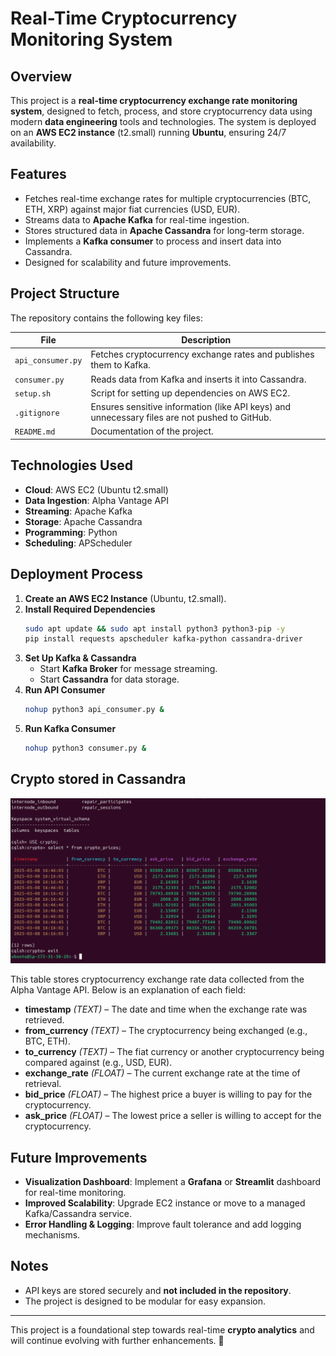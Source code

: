 # Real-Time Cryptocurrency Monitoring System

## Overview
This project is a **real-time cryptocurrency exchange rate monitoring system**, designed to fetch, process, and store cryptocurrency data using modern **data engineering** tools and technologies. The system is deployed on an **AWS EC2 instance** (t2.small) running **Ubuntu**, ensuring 24/7 availability.

## Features
- Fetches real-time exchange rates for multiple cryptocurrencies (BTC, ETH, XRP) against major fiat currencies (USD, EUR).
- Streams data to **Apache Kafka** for real-time ingestion.
- Stores structured data in **Apache Cassandra** for long-term storage.
- Implements a **Kafka consumer** to process and insert data into Cassandra.
- Designed for scalability and future improvements.

## Project Structure
The repository contains the following key files:

| File | Description |
|------|------------|
| `api_consumer.py` | Fetches cryptocurrency exchange rates and publishes them to Kafka. |
| `consumer.py` | Reads data from Kafka and inserts it into Cassandra. |
| `setup.sh` | Script for setting up dependencies on AWS EC2. |
| `.gitignore` | Ensures sensitive information (like API keys) and unnecessary files are not pushed to GitHub. |
| `README.md` | Documentation of the project. |

## Technologies Used
- **Cloud**: AWS EC2 (Ubuntu t2.small)
- **Data Ingestion**: Alpha Vantage API
- **Streaming**: Apache Kafka
- **Storage**: Apache Cassandra
- **Programming**: Python
- **Scheduling**: APScheduler

## Deployment Process
1. **Create an AWS EC2 Instance** (Ubuntu, t2.small).
2. **Install Required Dependencies**
   ```sh
   sudo apt update && sudo apt install python3 python3-pip -y
   pip install requests apscheduler kafka-python cassandra-driver
   ```
3. **Set Up Kafka & Cassandra**
   - Start **Kafka Broker** for message streaming.
   - Start **Cassandra** for data storage.
4. **Run API Consumer**
   ```sh
   nohup python3 api_consumer.py &
   ```
5. **Run Kafka Consumer**
   ```sh
   nohup python3 consumer.py &
   ```
## Crypto stored in Cassandra
<img src="images/crypto table.png" width="800">

This table stores cryptocurrency exchange rate data collected from the Alpha Vantage API. Below is an explanation of each field:

- **timestamp** *(TEXT)* – The date and time when the exchange rate was retrieved.  
- **from_currency** *(TEXT)* – The cryptocurrency being exchanged (e.g., BTC, ETH).  
- **to_currency** *(TEXT)* – The fiat currency or another cryptocurrency being compared against (e.g., USD, EUR).  
- **exchange_rate** *(FLOAT)* – The current exchange rate at the time of retrieval.  
- **bid_price** *(FLOAT)* – The highest price a buyer is willing to pay for the cryptocurrency.  
- **ask_price** *(FLOAT)* – The lowest price a seller is willing to accept for the cryptocurrency.  

## Future Improvements
- **Visualization Dashboard**: Implement a **Grafana** or **Streamlit** dashboard for real-time monitoring.
- **Improved Scalability**: Upgrade EC2 instance or move to a managed Kafka/Cassandra service.
- **Error Handling & Logging**: Improve fault tolerance and add logging mechanisms.

## Notes
- API keys are stored securely and **not included in the repository**.
- The project is designed to be modular for easy expansion.

---
This project is a foundational step towards real-time **crypto analytics** and will continue evolving with further enhancements. 🚀

